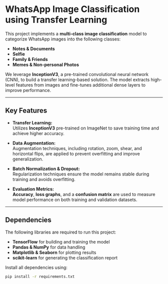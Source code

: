 # WhatsApp Image Classification using Transfer Learning

This project implements a **multi-class image classification** model to categorize WhatsApp images into the following classes:  
- **Notes & Documents**  
- **Selfie**  
- **Family & Friends**  
- **Memes & Non-personal Photos**  

We leverage **InceptionV3**, a pre-trained convolutional neural network (CNN), to build a transfer learning-based solution. The model extracts high-level features from images and fine-tunes additional dense layers to improve performance.

---

## Key Features  

- **Transfer Learning:**  
  Utilizes **InceptionV3** pre-trained on ImageNet to save training time and achieve higher accuracy.  

- **Data Augmentation:**  
  Augmentation techniques, including rotation, zoom, shear, and horizontal flips, are applied to prevent overfitting and improve generalization.

- **Batch Normalization & Dropout:**  
  Regularization techniques ensure the model remains stable during training and avoids overfitting.  

- **Evaluation Metrics:**  
  **Accuracy**, **loss graphs**, and a **confusion matrix** are used to measure model performance on both training and validation datasets.

---

## Dependencies  
The following libraries are required to run this project:  
- **TensorFlow** for building and training the model  
- **Pandas & NumPy** for data handling  
- **Matplotlib & Seaborn** for plotting results  
- **scikit-learn** for generating the classification report  

Install all dependencies using:  
```bash
pip install -r requirements.txt
